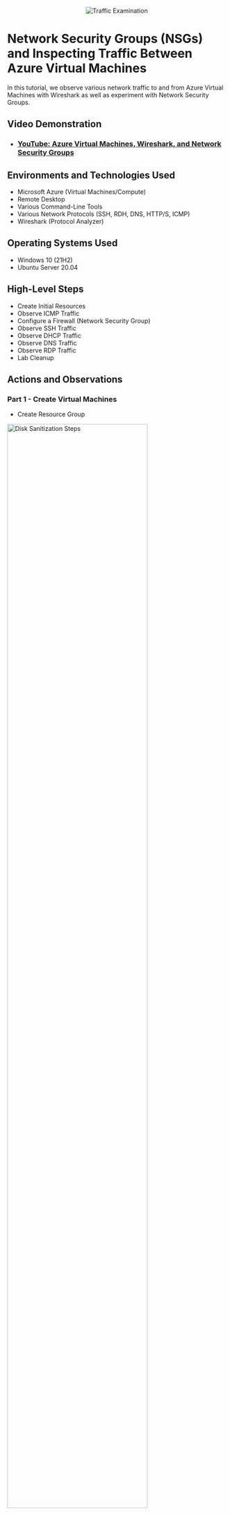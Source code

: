 <p align="center">
<img src="https://i.imgur.com/Ua7udoS.png" alt="Traffic Examination"/>
</p>

<h1>Network Security Groups (NSGs) and Inspecting Traffic Between Azure Virtual Machines</h1>
In this tutorial, we observe various network traffic to and from Azure Virtual Machines with Wireshark as well as experiment with Network Security Groups. <br />


<h2>Video Demonstration</h2>

- ### [YouTube: Azure Virtual Machines, Wireshark, and Network Security Groups](https://www.youtube.com)

<h2>Environments and Technologies Used</h2>

- Microsoft Azure (Virtual Machines/Compute)
- Remote Desktop
- Various Command-Line Tools
- Various Network Protocols (SSH, RDH, DNS, HTTP/S, ICMP)
- Wireshark (Protocol Analyzer)

<h2>Operating Systems Used </h2>

- Windows 10 (21H2)
- Ubuntu Server 20.04

<h2>High-Level Steps</h2>

- Create Initial Resources
- Observe ICMP Traffic
- Configure a Firewall (Network Security Group)
- Observe SSH Traffic
- Observe DHCP Traffic
- Observe DNS Traffic
- Observe RDP Traffic
- Lab Cleanup

<h2>Actions and Observations</h2>

<h3>Part 1 - Create Virtual Machines</h3>
<p>
  
- Create Resource Group
  
</p>
<p>
<img src="https://i.postimg.cc/wx115WqY/create-resource-group.png" height="80%" width="80%" alt="Disk Sanitization Steps"/>
</p>

<br />

<p>
 <p>
   
Create virtual machines:
- Put both in the resource group created(netowrk-protocols)
- Create windows virtual machine
- Rename the virtual network
- ensure that the username and password is on a notepad or file
  
</p>
<img src="https://i.postimg.cc/9MKZPKsz/windows-vm.png" height="80%" width="80%" alt="Disk Sanitization Steps"/>
</p>
</p>
<img src="https://i.postimg.cc/WbMgr98b/virtual-network.png" height="80%" width="80%" alt="Disk Sanitization Steps"/>
</p>
<br />
<p>

- Create linux virtual machine
- Ensure it has same resource group as windows-vm with the one created
- Ensure it has the same virtual network as windows-vm
- Authentication type select password instead of SSH key.

</p>
<p>
<img src="https://i.postimg.cc/kGx5zpYj/linux-vm.png" height="80%" width="80%" alt="Disk Sanitization Steps"/>
</p>
<p>
<img src="https://i.postimg.cc/bN9JR4tr/check-virtual-netowrk.png" height="80%" width="80%" alt="Disk Sanitization Steps"/>
</p>
<p>
<img src="https://i.postimg.cc/nLgczJ6R/ensure-virtual-netowrks-same.png" height="80%" width="80%" alt="Disk Sanitization Steps"/>
</p>

<h3>Part 2 - Observe ICMP Traffic</h3>
<p>

- install windows app
- Run windows vm by loggin in with credentials and the public IP address of the vm

</p>
<p>
<img src="https://i.postimg.cc/KjVhgKLd/download-windowsapp.png" height="80%" width="80%" alt="Disk Sanitization Steps"/>
</p>
<p>
<img src="https://i.postimg.cc/cJZyYGg4/running-windows-vm-on-windowsapp.png" height="80%" width="80%" alt="Disk Sanitization Steps"/>
</p>

<p>

- Download wireshark
- Use this link - https://www.wireshark.org
- Select windows x64 version

</p>
<p>
<img src="https://i.postimg.cc/VvRQD7xP/download-wireshark.png" height="80%" width="80%" alt="Disk Sanitization Steps"/>
</p>

<p>

- Open wireshark
- Start packet capture by clicking the shark icon

</p>
<p>
<img src="https://i.postimg.cc/Fs40SPFs/wireshark-packet-capture.png" height="80%" width="80%" alt="Disk Sanitization Steps"/>
</p>

<p>

- Search for ICMP traffic
- It should be empty

</p>
<p>
<img src="https://i.postimg.cc/Kv8vCLJD/icmpt-traffic.png" height="80%" width="80%" alt="Disk Sanitization Steps"/>
</p>

<p>

- Open PowerShell
- Retrieve the private ip address of the linux machine
- Ping that ip address in powershell and observe the ping requests

</p>
<p>
<img src="https://i.postimg.cc/d3x15VPY/powershell.png" height="80%" width="80%" alt="Disk Sanitization Steps"/>
</p>
<p>
<img src="https://i.postimg.cc/59764nHR/oberve-traffic.png" height="80%" width="80%" alt="Disk Sanitization Steps"/>
</p>

<p>

- Open PowerShell
- Ping google.com
- Observe the traffic in wireshark

</p>
<p>
<img src="https://i.postimg.cc/FKr4JX8g/ping-google-com.png" height="80%" width="80%" alt="Disk Sanitization Steps"/>
</p>
<p>
<img src="https://i.postimg.cc/mDqfqzD8/observe-traffic-google.png" height="80%" width="80%" alt="Disk Sanitization Steps"/>
</p>


<h3>Part 3 - Configuring a Firewall [Network Security Group]</h3>
<p>
<h4>Initiate a perpetual/non-stop ping from your Windows 10 VM to your Ubuntu VM</h4>

- On your Ubuntu VM, find its private IP:

1. Open a terminal and run ip a (look for the IP under your primary network interface, e.g., eth0), or

2. In the Azure portal, go to Virtual machines → [Your Ubuntu VM] → Networking and note the Private IP address.

3. Switch to your Windows 10 VM and open Command Prompt (Win + R → cmd → Enter).


- ping (Ubuntu-Private-IP) -t


- To monitor this traffic, open Wireshark on the Windows 10 VM.

1. Select the network interface used to reach the Ubuntu VM.

2. In the display filter bar, type icmp and press Enter.

3. You’ll see real-time ICMP echo requests and replies between your Windows and Ubuntu VMs.



</p>
<p>
<img src="https://i.postimg.cc/fb0GTLsR/constant-ping.png" height="80%" width="80%" alt="Disk Sanitization Steps"/>
</p>

<br />
